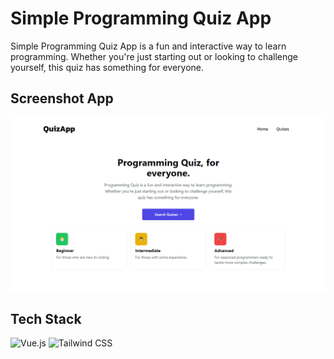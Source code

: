 # Simple Programming Quiz App

Simple Programming Quiz App is a fun and interactive way to learn programming. Whether you're just starting out or looking to challenge yourself, this quiz has something for everyone. 

## Screenshot App
![Screenshot App](./public/screenshot-app.png)

## Tech Stack
![Vue.js](https://user-images.githubusercontent.com/25181517/117448124-a2da9800-af3e-11eb-85d2-bd1b69b65603.png)
![Tailwind CSS](https://user-images.githubusercontent.com/25181517/202896760-337261ed-ee92-4979-84c4-d4b829c7355d.png)
